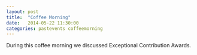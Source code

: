 ```yaml
---
layout: post
title:  "Coffee Morning"
date:   2014-05-22 11:30:00
categories: pastevents coffeemorning
---
```


During this coffee morning we discussed Exceptional Contribution Awards.